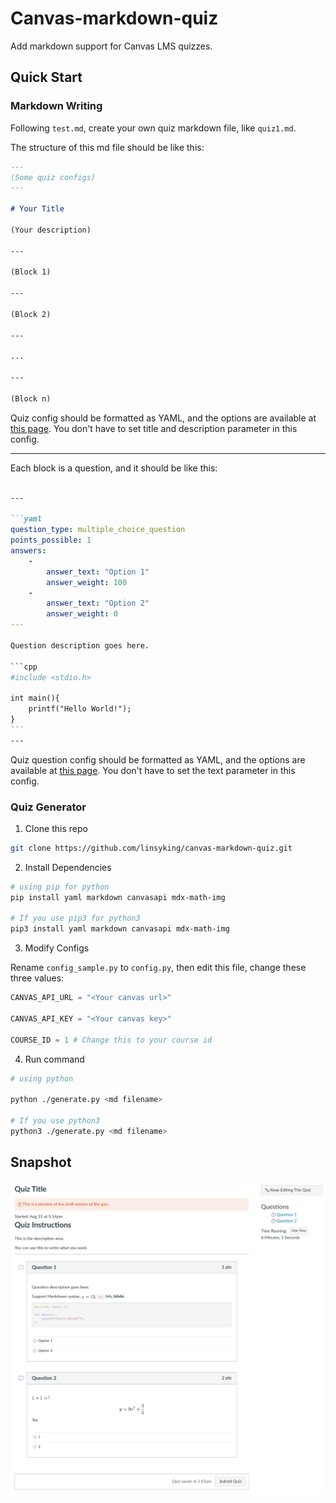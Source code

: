 # Canvas-markdown-quiz

Add markdown support for Canvas LMS quizzes.

## Quick Start

### Markdown Writing

Following `test.md`, create your own quiz markdown file, like `quiz1.md`.

The structure of this md file should be like this:

```md
---
(Some quiz configs)
---

# Your Title

(Your description)

---

(Block 1)

---

(Block 2)

---

...

---

(Block n)
```

Quiz config should be formatted as YAML, and the options are available at [this page](https://canvas.instructure.com/doc/api/quizzes.html#method.quizzes/quizzes_api.create). You don't have to set title and description parameter in this config.

---

Each block is a question, and it should be like this:

````md

---

```yaml
question_type: multiple_choice_question
points_possible: 1
answers:
    -
        answer_text: "Option 1"
        answer_weight: 100
    -
        answer_text: "Option 2"
        answer_weight: 0
---

Question description goes here.

```cpp
#include <stdio.h>

int main(){
    printf("Hello World!");
}
```
---
````

Quiz question config should be formatted as YAML, and the options are available at [this page](https://canvas.instructure.com/doc/api/quiz_questions.html#method.quizzes/quiz_questions.create). You don't have to set the text parameter in this config.

### Quiz Generator

1. Clone this repo

```sh
git clone https://github.com/linsyking/canvas-markdown-quiz.git
```

2. Install Dependencies

```sh
# using pip for python
pip install yaml markdown canvasapi mdx-math-img

# If you use pip3 for python3
pip3 install yaml markdown canvasapi mdx-math-img
```

3. Modify Configs

Rename `config_sample.py` to `config.py`, then edit this file, change these three values:

```py
CANVAS_API_URL = "<Your canvas url>"

CANVAS_API_KEY = "<Your canvas key>"

COURSE_ID = 1 # Change this to your course id
```

4. Run command

```sh
# using python

python ./generate.py <md filename>

# If you use python3
python3 ./generate.py <md filename>
```

## Snapshot

![](img/result.png)
